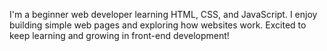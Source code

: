 I'm a beginner web developer learning HTML, CSS, and JavaScript. I enjoy building simple web pages and exploring how websites work. Excited to keep learning and growing in front-end development!
